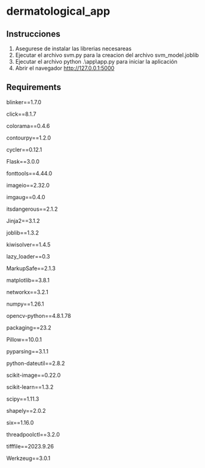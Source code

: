 # dermatological_app

## Instrucciones

1. Asegurese de instalar las librerias necesareas
2. Ejecutar el archivo svm.py para la creacion del archivo svm_model.joblib
3. Ejecutar el archivo python .\app\app.py para iniciar la aplicación
4. Abrir el navegador http://127.0.0.1:5000

## Requirements

blinker==1.7.0

click==8.1.7

colorama==0.4.6

contourpy==1.2.0

cycler==0.12.1

Flask==3.0.0

fonttools==4.44.0

imageio==2.32.0

imgaug==0.4.0

itsdangerous==2.1.2

Jinja2==3.1.2

joblib==1.3.2

kiwisolver==1.4.5

lazy_loader==0.3

MarkupSafe==2.1.3

matplotlib==3.8.1

networkx==3.2.1

numpy==1.26.1

opencv-python==4.8.1.78

packaging==23.2

Pillow==10.0.1

pyparsing==3.1.1

python-dateutil==2.8.2

scikit-image==0.22.0

scikit-learn==1.3.2

scipy==1.11.3

shapely==2.0.2

six==1.16.0

threadpoolctl==3.2.0

tifffile==2023.9.26

Werkzeug==3.0.1
